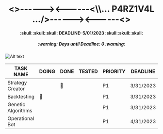 <h1 align="center"><>------><------<\\... P4RZ1V4L .../>------><------<></h1>
<h4 align="center">:skull::skull::skull: DEADLINE: 5/01/2023 :skull::skull::skull:</h4>
<!-- Days until deadline updated at 04-30-2023 -->
<h5 align=center>:warning: Days until Deadline: 0 :warning:</h5>

![Alt text](https://www.gamersglobal.de/sites/gamersglobal.de/files/galerie/280/VirtuaVerse_03.jpg "p4rz1v4l")

<div align="center">

| TASK NAME          | DOING     | DONE      | TESTED | PRIORITY | DEADLINE  |
| ------------------ | --------- | --------- | ------ | -------- | --------- |
| Strategy Creator   |           | :trident: |        | P1       | 3/31/2023 |
| Backtesting        | :trident: |           |        | P1       | 3/31/2023 |
| Genetic Algorithms |           |           |        | P1       | 3/31/2023 |
| Operational Bot    |           |           |        | P1       | 4/31/2023 |

</div>
